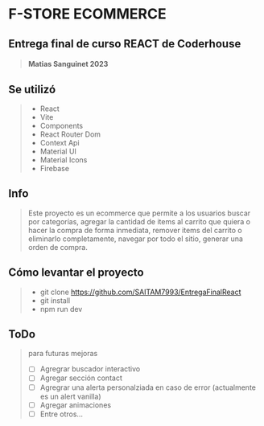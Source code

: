 # F-STORE ECOMMERCE
## Entrega final de curso REACT de Coderhouse
>#### Matias Sanguinet 2023

## Se utilizó
>- React
>- Vite
>- Components
>- React Router Dom
>- Context Api
>- Material UI
>- Material Icons
>- Firebase

## Info
>Este proyecto es un ecommerce que permite a los usuarios buscar por categorías, agregar la cantidad de items al carrito que quiera o hacer la compra de forma inmediata, remover items del carrito o eliminarlo completamente, navegar por todo el sitio,  generar una orden de compra.

## Cómo levantar el proyecto
>- git clone https://github.com/SAITAM7993/EntregaFinalReact
>- git install
>- npm run dev

## ToDo 
>para futuras mejoras
>- [ ] Agregrar buscador interactivo
>- [ ] Agregar sección contact
>- [ ] Agregrar una alerta personalziada en caso de error (actualmente es un alert vanilla)
>- [ ] Agregar animaciones 
>- [ ] Entre otros...
